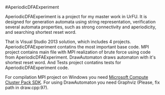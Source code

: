 #AperiodicDFAExperiment

AperiodicDFAExperiment is a project for my master work in UrFU. It is designed for generation automata using string representation, verification several automata properties, such as strong connectivity and aperiodicity, and searching shortest reset word.

That is Visual Studio 2013 solution, which includes 4 projects.
AperiodicDFAExperiment contatins the most important base code.
MPI project contains main file with MPI realization of brute force using code from AperiodicDFAExperiment.
DrawAutomaton draws automaton with it's shortest reset word.
And Tests project contatins tests for AperiodicDFAExperiment code.

For compilation MPI project on Windows you need [Microsoft Compute Cluster Pack SDK](https://www.microsoft.com/en-us/download/details.aspx?id=239).
For using DrawAutomaton you need Graphviz (Please, fix path in draw.cpp:97). 